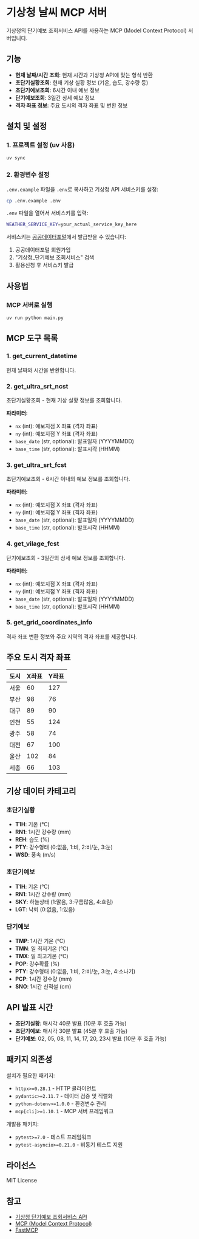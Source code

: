 # 기상청 날씨 MCP 서버

기상청의 단기예보 조회서비스 API를 사용하는 MCP (Model Context Protocol) 서버입니다.

## 기능

- **현재 날짜/시간 조회**: 현재 시간과 기상청 API에 맞는 형식 반환
- **초단기실황조회**: 현재 기상 실황 정보 (기온, 습도, 강수량 등)
- **초단기예보조회**: 6시간 이내 예보 정보
- **단기예보조회**: 3일간 상세 예보 정보
- **격자 좌표 정보**: 주요 도시의 격자 좌표 및 변환 정보

## 설치 및 설정

### 1. 프로젝트 설정 (uv 사용)

```bash
uv sync
```

### 2. 환경변수 설정

`.env.example` 파일을 `.env`로 복사하고 기상청 API 서비스키를 설정:

```bash
cp .env.example .env
```

`.env` 파일을 열어서 서비스키를 입력:

```bash
WEATHER_SERVICE_KEY=your_actual_service_key_here
```

서비스키는 [공공데이터포털](https://www.data.go.kr)에서 발급받을 수 있습니다:

1. 공공데이터포털 회원가입
2. "기상청\_단기예보 조회서비스" 검색
3. 활용신청 후 서비스키 발급

## 사용법

### MCP 서버로 실행

```bash
uv run python main.py
```

## MCP 도구 목록

### 1. get_current_datetime

현재 날짜와 시간을 반환합니다.

### 2. get_ultra_srt_ncst

초단기실황조회 - 현재 기상 실황 정보를 조회합니다.

**파라미터:**

- `nx` (int): 예보지점 X 좌표 (격자 좌표)
- `ny` (int): 예보지점 Y 좌표 (격자 좌표)
- `base_date` (str, optional): 발표일자 (YYYYMMDD)
- `base_time` (str, optional): 발표시각 (HHMM)

### 3. get_ultra_srt_fcst

초단기예보조회 - 6시간 이내의 예보 정보를 조회합니다.

**파라미터:**

- `nx` (int): 예보지점 X 좌표 (격자 좌표)
- `ny` (int): 예보지점 Y 좌표 (격자 좌표)
- `base_date` (str, optional): 발표일자 (YYYYMMDD)
- `base_time` (str, optional): 발표시각 (HHMM)

### 4. get_vilage_fcst

단기예보조회 - 3일간의 상세 예보 정보를 조회합니다.

**파라미터:**

- `nx` (int): 예보지점 X 좌표 (격자 좌표)
- `ny` (int): 예보지점 Y 좌표 (격자 좌표)
- `base_date` (str, optional): 발표일자 (YYYYMMDD)
- `base_time` (str, optional): 발표시각 (HHMM)

### 5. get_grid_coordinates_info

격자 좌표 변환 정보와 주요 지역의 격자 좌표를 제공합니다.

## 주요 도시 격자 좌표

| 도시 | X좌표 | Y좌표 |
| ---- | ----- | ----- |
| 서울 | 60    | 127   |
| 부산 | 98    | 76    |
| 대구 | 89    | 90    |
| 인천 | 55    | 124   |
| 광주 | 58    | 74    |
| 대전 | 67    | 100   |
| 울산 | 102   | 84    |
| 세종 | 66    | 103   |

## 기상 데이터 카테고리

### 초단기실황

- **T1H**: 기온 (℃)
- **RN1**: 1시간 강수량 (mm)
- **REH**: 습도 (%)
- **PTY**: 강수형태 (0:없음, 1:비, 2:비/눈, 3:눈)
- **WSD**: 풍속 (m/s)

### 초단기예보

- **T1H**: 기온 (℃)
- **RN1**: 1시간 강수량 (mm)
- **SKY**: 하늘상태 (1:맑음, 3:구름많음, 4:흐림)
- **LGT**: 낙뢰 (0:없음, 1:있음)

### 단기예보

- **TMP**: 1시간 기온 (℃)
- **TMN**: 일 최저기온 (℃)
- **TMX**: 일 최고기온 (℃)
- **POP**: 강수확률 (%)
- **PTY**: 강수형태 (0:없음, 1:비, 2:비/눈, 3:눈, 4:소나기)
- **PCP**: 1시간 강수량 (mm)
- **SNO**: 1시간 신적설 (cm)

## API 발표 시간

- **초단기실황**: 매시각 40분 발표 (10분 후 호출 가능)
- **초단기예보**: 매시각 30분 발표 (45분 후 호출 가능)
- **단기예보**: 02, 05, 08, 11, 14, 17, 20, 23시 발표 (10분 후 호출 가능)

## 패키지 의존성

설치가 필요한 패키지:

- `httpx>=0.28.1` - HTTP 클라이언트
- `pydantic>=2.11.7` - 데이터 검증 및 직렬화
- `python-dotenv>=1.0.0` - 환경변수 관리
- `mcp[cli]>=1.10.1` - MCP 서버 프레임워크

개발용 패키지:

- `pytest>=7.0` - 테스트 프레임워크
- `pytest-asyncio>=0.21.0` - 비동기 테스트 지원

## 라이선스

MIT License

## 참고

- [기상청 단기예보 조회서비스 API](https://www.data.go.kr/iim/api/selectAPIAcountView.do?aqIdx=21057)
- [MCP (Model Context Protocol)](https://github.com/modelcontextprotocol)
- [FastMCP](https://github.com/modelcontextprotocol/python-sdk)
